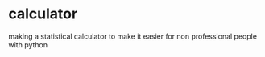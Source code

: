 # calculator
making a statistical calculator to make it easier for non professional people with python